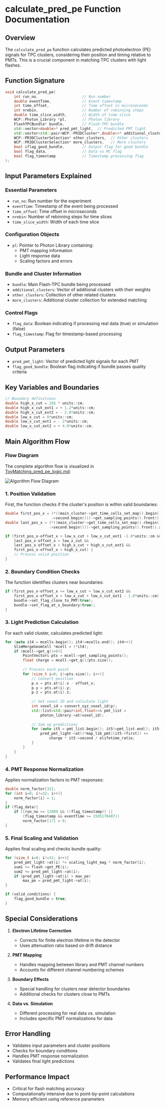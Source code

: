 # calculate_pred_pe Function Documentation

## Overview
The `calculate_pred_pe` function calculates predicted photoelectron (PE) signals for TPC clusters, considering their position and timing relative to PMTs. This is a crucial component in matching TPC clusters with light flashes.

## Function Signature
```cpp
void calculate_pred_pe(
    int run_no,                    // Run number
    double eventTime,              // Event timestamp
    int time_offset,               // Time offset in microseconds
    int nrebin,                    // Number of rebinning steps
    double time_slice_width,       // Width of time slice
    WCP::Photon_Library *pl,       // Photon library
    FlashTPCBundle* bundle,        // Flash-TPC bundle
    std::vector<double>* pred_pmt_light,  // Predicted PMT light
    std::vector<std::pair<WCP::PR3DCluster*,double>>* additional_clusters,  // Additional clusters
    WCP::PR3DClusterSelection* other_clusters,  // Other clusters
    WCP::PR3DClusterSelection* more_clusters,   // More clusters
    bool &flag_good_bundle,        // Output flag for good bundle
    bool flag_data,                // Data vs MC flag
    bool flag_timestamp            // Timestamp processing flag
);
```

## Input Parameters Explained

### Essential Parameters
- `run_no`: Run number for the experiment
- `eventTime`: Timestamp of the event being processed
- `time_offset`: Time offset in microseconds
- `nrebin`: Number of rebinning steps for time slices
- `time_slice_width`: Width of each time slice

### Configuration Objects
- `pl`: Pointer to Photon Library containing:
  - PMT mapping information
  - Light response data
  - Scaling factors and errors

### Bundle and Cluster Information
- `bundle`: Main Flash-TPC bundle being processed
- `additional_clusters`: Vector of additional clusters with their weights
- `other_clusters`: Collection of other related clusters
- `more_clusters`: Additional cluster collection for extended matching

### Control Flags
- `flag_data`: Boolean indicating if processing real data (true) or simulation (false)
- `flag_timestamp`: Flag for timestamp-based processing

## Output Parameters

- `pred_pmt_light`: Vector of predicted light signals for each PMT
- `flag_good_bundle`: Boolean flag indicating if bundle passes quality criteria

## Key Variables and Boundaries

```cpp
// Boundary definitions
double high_x_cut = 256 * units::cm;
double high_x_cut_ext1 = + 1.2*units::cm;
double high_x_cut_ext2 = - 2.0*units::cm;
double low_x_cut = 0*units::cm;
double low_x_cut_ext1 = - 2*units::cm;
double low_x_cut_ext2 = + 4.0*units::cm;
```

## Main Algorithm Flow

### Flow Diagram

The complete algorithm flow is visualized in [ToyMatching_pred_pe_logic.md](ToyMatching_pred_pe_logic.md):

![Algorithm Flow Diagram](ToyMatching_pred_pe_logic.png)

### 1. Position Validation
First, the function checks if the cluster's position is within valid boundaries:

```cpp
double first_pos_x = (*((main_cluster->get_time_cells_set_map().begin())
                     ->second.begin()))->get_sampling_points().front().x;
double last_pos_x = (*((main_cluster->get_time_cells_set_map().rbegin())
                    ->second.begin()))->get_sampling_points().front().x;

if (first_pos_x-offset_x > low_x_cut + low_x_cut_ext1 -1.0*units::cm &&
    last_pos_x-offset_x > low_x_cut &&
    last_pos_x-offset_x < high_x_cut + high_x_cut_ext1 &&
    first_pos_x-offset_x < high_x_cut) {
    // Process valid position
}
```

### 2. Boundary Condition Checks
The function identifies clusters near boundaries:

```cpp
if (first_pos_x-offset_x <= low_x_cut + low_x_cut_ext2 && 
    first_pos_x-offset_x > low_x_cut + low_x_cut_ext1 - 1.0*units::cm) {
    bundle->set_flag_close_to_PMT(true);
    bundle->set_flag_at_x_boundary(true);
}
```

### 3. Light Prediction Calculation
For each valid cluster, calculates predicted light:

```cpp
for (auto it4 = mcells.begin(); it4!=mcells.end(); it4++){
    SlimMergeGeomCell *mcell = (*it4);
    if (mcell->get_q()>0){
        PointVector& pts = mcell->get_sampling_points();
        float charge = mcell->get_q()/pts.size();
        
        // Process each point
        for (size_t i=0; i!=pts.size(); i++){
            // Convert position
            p.x = pts.at(i).x - offset_x;
            p.y = pts.at(i).y;
            p.z = pts.at(i).z;
            
            // Get voxel ID and calculate light
            int voxel_id = convert_xyz_voxel_id(p);
            std::list<std::pair<int,float>>& pmt_list = 
                photon_library->at(voxel_id);
                
            // Sum up predictions
            for (auto it5 = pmt_list.begin(); it5!=pmt_list.end(); it5++){
                pred_pmt_light->at((*map_lib_pmt)[it5->first]) += 
                    charge * it5->second / elifetime_ratio;
            }
        }
    }
}
```

### 4. PMT Response Normalization
Applies normalization factors to PMT responses:

```cpp
double norm_factor[32];
for (int i=0; i!=32; i++){
    norm_factor[i] = 1;
}
if (flag_data){
    if ((run_no >= 12809 && (!flag_timestamp)) || 
        (flag_timestamp && eventTime >= 1505170407))
        norm_factor[17] = 0;
}
```

### 5. Final Scaling and Validation
Applies final scaling and checks bundle quality:

```cpp
for (size_t i=0; i!=32; i++){
    pred_pmt_light->at(i) *= scaling_light_mag * norm_factor[i];
    sum1 += flash->get_PE(i);
    sum2 += pred_pmt_light->at(i);
    if (pred_pmt_light->at(i) > max_pe)
        max_pe = pred_pmt_light->at(i);
}

if (valid_conditions) {
    flag_good_bundle = true;
}
```

## Special Considerations

1. **Electron Lifetime Correction**
   - Corrects for finite electron lifetime in the detector
   - Uses attenuation ratio based on drift distance

2. **PMT Mapping**
   - Handles mapping between library and PMT channel numbers
   - Accounts for different channel numbering schemes

3. **Boundary Effects**
   - Special handling for clusters near detector boundaries
   - Additional checks for clusters close to PMTs

4. **Data vs. Simulation**
   - Different processing for real data vs. simulation
   - Includes specific PMT normalizations for data

## Error Handling

- Validates input parameters and cluster positions
- Checks for boundary conditions
- Handles PMT response normalization
- Validates final light predictions

## Performance Impact

- Critical for flash matching accuracy
- Computationally intensive due to point-by-point calculations
- Memory efficient using reference parameters
